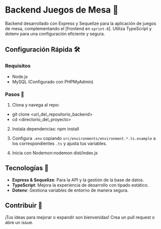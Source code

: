 # Backend Juegos de Mesa 🧩

Backend desarrollado con Express y Sequelize para la aplicación de juegos de mesa, complementando el [frontend en `sprint-8`]. Utiliza TypeScript y dotenv para una configuración eficiente y segura.

## Configuración Rápida 🛠

### Requisitos

- Node.js
- MySQL (Configurado con PHPMyAdmin)

### Pasos 🚀

1. Clona y navega al repo:
- git clone <url_del_repositorio_backend>
- cd <directorio_del_proyecto>

2. Instala dependencias: npm install

3. Configura `.env` copiando `src/environments/environment.*.ts.example` a los correspondientes `.ts` y ajusta tus variables.

4. Inicia con Nodemon:nodemon dist/index.js


## Tecnologías 🔧

- **Express & Sequelize**: Para la API y la gestión de la base de datos.
- **TypeScript**: Mejora la experiencia de desarrollo con tipado estático.
- **Dotenv**: Gestiona variables de entorno de manera segura.

## Contribuir 🤝

¡Tus ideas para mejorar o expandir son bienvenidas! Crea un pull request o abre un issue.

